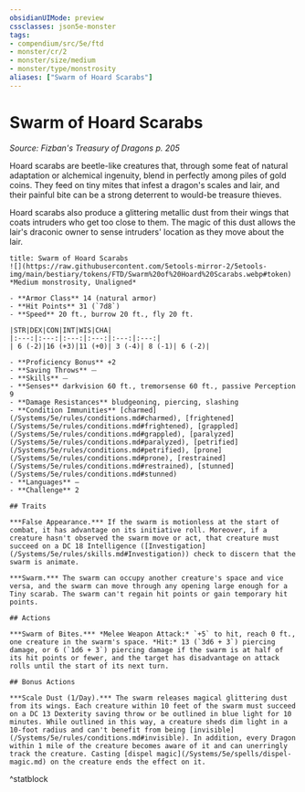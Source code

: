 ```yaml
---
obsidianUIMode: preview
cssclasses: json5e-monster
tags:
- compendium/src/5e/ftd
- monster/cr/2
- monster/size/medium
- monster/type/monstrosity
aliases: ["Swarm of Hoard Scarabs"]
---
```

# Swarm of Hoard Scarabs
*Source: Fizban's Treasury of Dragons p. 205*  

Hoard scarabs are beetle-like creatures that, through some feat of natural adaptation or alchemical ingenuity, blend in perfectly among piles of gold coins. They feed on tiny mites that infest a dragon's scales and lair, and their painful bite can be a strong deterrent to would-be treasure thieves.

Hoard scarabs also produce a glittering metallic dust from their wings that coats intruders who get too close to them. The magic of this dust allows the lair's draconic owner to sense intruders' location as they move about the lair.

```ad-statblock
title: Swarm of Hoard Scarabs
![](https://raw.githubusercontent.com/5etools-mirror-2/5etools-img/main/bestiary/tokens/FTD/Swarm%20of%20Hoard%20Scarabs.webp#token)
*Medium monstrosity, Unaligned*

- **Armor Class** 14 (natural armor)
- **Hit Points** 31 (`7d8`)
- **Speed** 20 ft., burrow 20 ft., fly 20 ft.

|STR|DEX|CON|INT|WIS|CHA|
|:---:|:---:|:---:|:---:|:---:|:---:|
| 6 (-2)|16 (+3)|11 (+0)| 3 (-4)| 8 (-1)| 6 (-2)|

- **Proficiency Bonus** +2
- **Saving Throws** ⏤
- **Skills** ⏤
- **Senses** darkvision 60 ft., tremorsense 60 ft., passive Perception 9
- **Damage Resistances** bludgeoning, piercing, slashing
- **Condition Immunities** [charmed](/Systems/5e/rules/conditions.md#charmed), [frightened](/Systems/5e/rules/conditions.md#frightened), [grappled](/Systems/5e/rules/conditions.md#grappled), [paralyzed](/Systems/5e/rules/conditions.md#paralyzed), [petrified](/Systems/5e/rules/conditions.md#petrified), [prone](/Systems/5e/rules/conditions.md#prone), [restrained](/Systems/5e/rules/conditions.md#restrained), [stunned](/Systems/5e/rules/conditions.md#stunned)
- **Languages** —
- **Challenge** 2

## Traits

***False Appearance.*** If the swarm is motionless at the start of combat, it has advantage on its initiative roll. Moreover, if a creature hasn't observed the swarm move or act, that creature must succeed on a DC 18 Intelligence ([Investigation](/Systems/5e/rules/skills.md#Investigation)) check to discern that the swarm is animate.

***Swarm.*** The swarm can occupy another creature's space and vice versa, and the swarm can move through any opening large enough for a Tiny scarab. The swarm can't regain hit points or gain temporary hit points.

## Actions

***Swarm of Bites.*** *Melee Weapon Attack:* `+5` to hit, reach 0 ft., one creature in the swarm's space. *Hit:* 13 (`3d6 + 3`) piercing damage, or 6 (`1d6 + 3`) piercing damage if the swarm is at half of its hit points or fewer, and the target has disadvantage on attack rolls until the start of its next turn.

## Bonus Actions

***Scale Dust (1/Day).*** The swarm releases magical glittering dust from its wings. Each creature within 10 feet of the swarm must succeed on a DC 13 Dexterity saving throw or be outlined in blue light for 10 minutes. While outlined in this way, a creature sheds dim light in a 10-foot radius and can't benefit from being [invisible](/Systems/5e/rules/conditions.md#invisible). In addition, every Dragon within 1 mile of the creature becomes aware of it and can unerringly track the creature. Casting [dispel magic](/Systems/5e/spells/dispel-magic.md) on the creature ends the effect on it.
```
^statblock